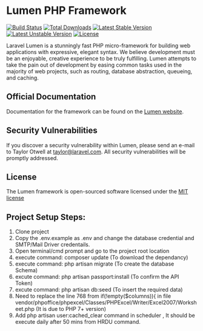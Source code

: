 # Lumen PHP Framework

[![Build Status](https://travis-ci.org/laravel/lumen-framework.svg)](https://travis-ci.org/laravel/lumen-framework)
[![Total Downloads](https://poser.pugx.org/laravel/lumen-framework/d/total.svg)](https://packagist.org/packages/laravel/lumen-framework)
[![Latest Stable Version](https://poser.pugx.org/laravel/lumen-framework/v/stable.svg)](https://packagist.org/packages/laravel/lumen-framework)
[![Latest Unstable Version](https://poser.pugx.org/laravel/lumen-framework/v/unstable.svg)](https://packagist.org/packages/laravel/lumen-framework)
[![License](https://poser.pugx.org/laravel/lumen-framework/license.svg)](https://packagist.org/packages/laravel/lumen-framework)

Laravel Lumen is a stunningly fast PHP micro-framework for building web applications with expressive, elegant syntax. We believe development must be an enjoyable, creative experience to be truly fulfilling. Lumen attempts to take the pain out of development by easing common tasks used in the majority of web projects, such as routing, database abstraction, queueing, and caching.

## Official Documentation

Documentation for the framework can be found on the [Lumen website](http://lumen.laravel.com/docs).

## Security Vulnerabilities

If you discover a security vulnerability within Lumen, please send an e-mail to Taylor Otwell at taylor@laravel.com. All security vulnerabilities will be promptly addressed.

## License

The Lumen framework is open-sourced software licensed under the [MIT license](http://opensource.org/licenses/MIT)

## Project Setup Steps:
1. Clone project
2. Copy the .env.example as .env and change the database credential and SMTP/Mail Driver credentails.
3. Open terminal/cmd prompt and go to the project root location
4. execute command: composer update (To download the dependancy)
5. execute command: php artisan migrate (To create the database Schema)
6. excute command:  php artisan passport:install (To confirm the API Token)
7. excute command:  php artisan db:seed (To insert the required data)
8. Need to replace the line 768 from if(!empty($columns)){ in file  vendor/phpoffice/phpexcel/Classes/PHPExcel/Writer/Excel2007/Worksheet.php (It is due to PHP 7+ version) 
9. Add  php artisan user:cached_clear command in scheduler , It should be execute daily after 50 mins from HRDU command.